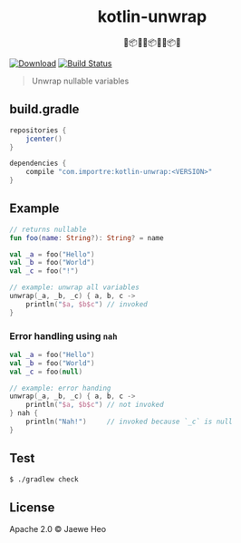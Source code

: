 <h1 align="center">kotlin-unwrap</h1>

<p align="center">🎁📦💝🎁📦💝🎁📦💝</p>

[![Download][bintray-badge]][bintray-version]
[![Build Status][travis-badge]][travis-url]

> Unwrap nullable variables


## build.gradle

```gradle
repositories {
    jcenter()
}

dependencies {
    compile "com.importre:kotlin-unwrap:<VERSION>"
}
```


## Example

```kotlin
// returns nullable
fun foo(name: String?): String? = name

val _a = foo("Hello")
val _b = foo("World")
val _c = foo("!")

// example: unwrap all variables
unwrap(_a, _b, _c) { a, b, c ->
    println("$a, $b$c") // invoked
}
```

### Error handling using `nah`

```kotlin
val _a = foo("Hello")
val _b = foo("World")
val _c = foo(null)

// example: error handing
unwrap(_a, _b, _c) { a, b, c ->
    println("$a, $b$c") // not invoked
} nah {
    println("Nah!")     // invoked because `_c` is null
}
```


## Test

```sh
$ ./gradlew check
```


## License

Apache 2.0 © Jaewe Heo




[bintray-badge]: https://api.bintray.com/packages/importre/maven/kotlin-unwrap/images/download.svg
[bintray-version]: https://bintray.com/importre/maven/kotlin-unwrap/_latestVersion
[travis-badge]: https://travis-ci.org/importre/kotlin-unwrap.svg?branch=master
[travis-url]: https://travis-ci.org/importre/kotlin-unwrap

